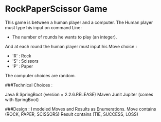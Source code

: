# RockPaperScissor Game

This game is between a human player and a computer.
The Human player must type his input on command Line:
- The number of rounds he wants to play (an integer).

And at each round the human player must input his Move choice :
- 'R' : Rock
- 'S' : Scissors
- 'P' : Paper

The computer choices are random.

###Technical Choices :

Java 8
SpringBoot (version = 2.2.6.RELEASE)
Maven
Junit Jupiter (comes with SpringBoot)

###Design :
 I modeled Moves and Results as Enumerations.
 Move contains (ROCK, PAPER, SCISSORS)
 Result contains (TIE, SUCCESS, LOSS)